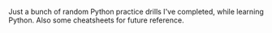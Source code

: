 Just a bunch of random Python practice drills I've completed, while learning Python.
Also some cheatsheets for future reference.
